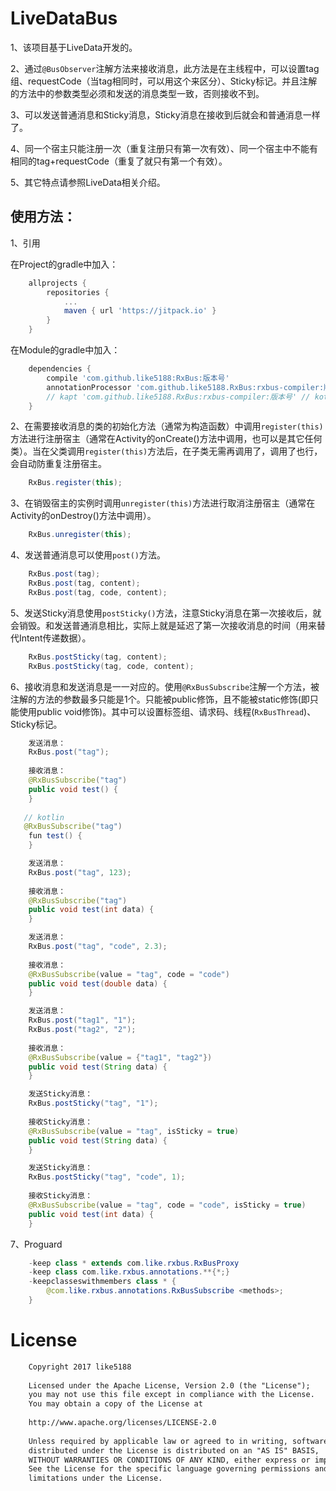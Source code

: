 # LiveDataBus

1、该项目基于LiveData开发的。

2、通过`@BusObserver`注解方法来接收消息，此方法是在主线程中，可以设置tag组、requestCode（当tag相同时，可以用这个来区分）、Sticky标记。并且注解的方法中的参数类型必须和发送的消息类型一致，否则接收不到。

3、可以发送普通消息和Sticky消息，Sticky消息在接收到后就会和普通消息一样了。

4、同一个宿主只能注册一次（重复注册只有第一次有效）、同一个宿主中不能有相同的tag+requestCode（重复了就只有第一个有效）。

5、其它特点请参照LiveData相关介绍。

## 使用方法：

1、引用

在Project的gradle中加入：
```groovy
    allprojects {
        repositories {
            ...
            maven { url 'https://jitpack.io' }
        }
    }
```
在Module的gradle中加入：
```groovy
    dependencies {
        compile 'com.github.like5188:RxBus:版本号'
        annotationProcessor 'com.github.like5188.RxBus:rxbus-compiler:版本号' // java
        // kapt 'com.github.like5188.RxBus:rxbus-compiler:版本号' // kotlin
    }
```

2、在需要接收消息的类的初始化方法（通常为构造函数）中调用`register(this)`方法进行注册宿主（通常在Activity的onCreate()方法中调用，也可以是其它任何类）。当在父类调用`register(this)`方法后，在子类无需再调用了，调用了也行，会自动防重复注册宿主。
```java
    RxBus.register(this);
```

3、在销毁宿主的实例时调用`unregister(this)`方法进行取消注册宿主（通常在Activity的onDestroy()方法中调用）。
```java
    RxBus.unregister(this);
```

4、发送普通消息可以使用`post()`方法。
```java
    RxBus.post(tag);
    RxBus.post(tag, content);
    RxBus.post(tag, code, content);
```

5、发送Sticky消息使用`postSticky()`方法，注意Sticky消息在第一次接收后，就会销毁。和发送普通消息相比，实际上就是延迟了第一次接收消息的时间（用来替代Intent传递数据）。
```java
    RxBus.postSticky(tag, content);
    RxBus.postSticky(tag, code, content);
```

6、接收消息和发送消息是一一对应的。使用`@RxBusSubscribe`注解一个方法，被注解的方法的参数最多只能是1个。只能被public修饰，且不能被static修饰(即只能使用public void修饰)。其中可以设置标签组、请求码、线程(`RxBusThread`)、Sticky标记。
```java
    发送消息：
    RxBus.post("tag");
    
    接收消息：
    @RxBusSubscribe("tag")
    public void test() {
    }
    
   // kotlin
   @RxBusSubscribe("tag")
    fun test() {
    }
```
```java
    发送消息：
    RxBus.post("tag", 123);
    
    接收消息：
    @RxBusSubscribe("tag")
    public void test(int data) {
    }
```
```java
    发送消息：
    RxBus.post("tag", "code", 2.3);
    
    接收消息：
    @RxBusSubscribe(value = "tag", code = "code")
    public void test(double data) {
    }
```
```java
    发送消息：
    RxBus.post("tag1", "1");
    RxBus.post("tag2", "2");
    
    接收消息：
    @RxBusSubscribe(value = {"tag1", "tag2"})
    public void test(String data) {
    }
```
```java
    发送Sticky消息：
    RxBus.postSticky("tag", "1");
    
    接收Sticky消息：
    @RxBusSubscribe(value = "tag", isSticky = true)
    public void test(String data) {
    }
```
```java
    发送Sticky消息：
    RxBus.postSticky("tag", "code", 1);
    
    接收Sticky消息：
    @RxBusSubscribe(value = "tag", code = "code", isSticky = true)
    public void test(int data) {
    }
```

7、Proguard
```java
    -keep class * extends com.like.rxbus.RxBusProxy
    -keep class com.like.rxbus.annotations.**{*;}
    -keepclasseswithmembers class * {
        @com.like.rxbus.annotations.RxBusSubscribe <methods>;
    }
```

# License
```xml
    Copyright 2017 like5188
    
    Licensed under the Apache License, Version 2.0 (the "License");
    you may not use this file except in compliance with the License.
    You may obtain a copy of the License at
    
    http://www.apache.org/licenses/LICENSE-2.0
    
    Unless required by applicable law or agreed to in writing, software
    distributed under the License is distributed on an "AS IS" BASIS,
    WITHOUT WARRANTIES OR CONDITIONS OF ANY KIND, either express or implied.
    See the License for the specific language governing permissions and
    limitations under the License.
